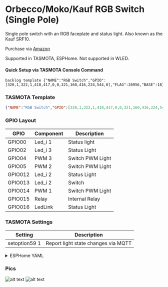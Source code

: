 # Orbecco/Moko/Kauf RGB Switch (Single Pole)

Single pole switch with an RGB faceplate and status light. Also known as the Kauf SRF10.  

Purchase via [Amazon](https://amzn.to/3DZQdmv)

Supported in TASMOTA, ESPHome. Not supported in WLED.

#### Quick Setup via TASMOTA Console Command
```
backlog template {"NAME":"RGB Switch","GPIO":[320,1,322,1,418,417,0,0,321,160,416,224,544,0],"FLAG":26956,"BASE":18}
```

### TASMOTA Template
```json
{"NAME":"RGB Switch","GPIO":[320,1,322,1,418,417,0,0,321,160,416,224,544,0],"FLAG":26956,"BASE":18}
```

### GPIO Layout

| GPIO |    Component | Description |
|------ |-------------|-------------|         
|GPIO00| Led_i 1 | Status light
|GPIO02| Led_i 3 | Status Light
|GPIO04| PWM 3 | Switch PWM Light
|GPIO05| PWM 2 | Switch PWM Light
|GPIO012| Led_i 2 | Status Light
|GPIO013| Led_i 2 | Switch
|GPIO014| PWM 1 | Switch PWM Light
|GPIO015| Relay| Internal Relay
|GPIO016| LedLink | Status Light

### TASMOTA Settings

| Setting | Description
|---------------|-------------
| setoption59 1  | Report light state changes via MQTT

<details><summary>ESPHome YAML</summary>     
<p>
https://kaufha.com/srf10/
</p></details>

### Pics

![alt text](/img/devices/kauf-srf10-1.webp "KAUF SRF10")
![alt text](/img/devices/kauf-srf10-2.webp "KAUF SRF10")